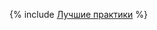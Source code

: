 {% include [Лучшие практики](../../../_includes/user-guide/data-processing/spyt/best-practices.md) %}
